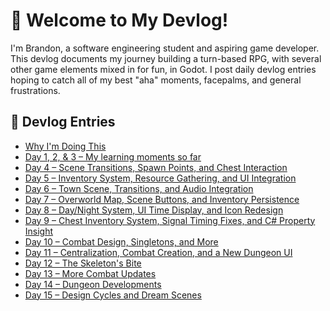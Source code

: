 # 👋 Welcome to My Devlog!

I'm Brandon, a software engineering student and aspiring game developer.  
This devlog documents my journey building a turn-based RPG, with several other game elements mixed in for fun, in Godot.
I post daily devlog entries hoping to catch all of my best "aha" moments, facepalms, and general frustrations.

## 📝 Devlog Entries

- [Why I'm Doing This](README.md)
- [Day 1, 2, & 3 – My learning moments so far](devlog/2025-05-18_thru_2025-05-20_ui_nodes_and_more.md)
- [Day 4 – Scene Transitions, Spawn Points, and Chest Interaction](devlog/2025-05-21_day4.md)
- [Day 5 – Inventory System, Resource Gathering, and UI Integration](devlog/2025-05-22_day5.md)
- [Day 6 – Town Scene, Transitions, and Audio Integration](devlog/2025-05-23_day6.md)
- [Day 7 – Overworld Map, Scene Buttons, and Inventory Persistence](devlog/2025-05-26_day7.md)
- [Day 8 – Day/Night System, UI Time Display, and Icon Redesign](devlog/2025-05-27_day8.md)
- [Day 9 – Chest Inventory System, Signal Timing Fixes, and C# Property Insight](devlog/2025-05-28_day9.md)
- [Day 10 – Combat Design, Singletons, and More](devlog/2025-06-01_day10.md)
- [Day 11 – Centralization, Combat Creation, and a New Dungeon UI](devlog/2025-06-02_day11.md)
- [Day 12 – The Skeleton's Bite](devlog/2025-06-03_day12.md)
- [Day 13 – More Combat Updates](devlog/2025-06-04_day13.md)
- [Day 14 – Dungeon Developments](devlog/2025-06-05_day14.md)
- [Day 15 – Design Cycles and Dream Scenes](devlog/2025-06-06_day15.md)
